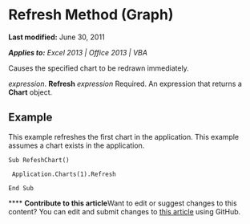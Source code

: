 
# Refresh Method (Graph)

 **Last modified:** June 30, 2011

 _**Applies to:** Excel 2013 | Office 2013 | VBA_

Causes the specified chart to be redrawn immediately.

 _expression_. **Refresh**
 _expression_ Required. An expression that returns a **Chart** object.

## Example

This example refreshes the first chart in the application. This example assumes a chart exists in the application.


```
Sub RefeshChart() 
 
 Application.Charts(1).Refresh 
 
End Sub
```


****   **Contribute to this article**Want to edit or suggest changes to this content? You can edit and submit changes to  [this article](https://github.com/jhershey00/VBA_Excel_Test/OpenXMLCon/articles/6bb2b3ee-413e-ad0d-1b94-770b21c9ebcc.md) using GitHub.

